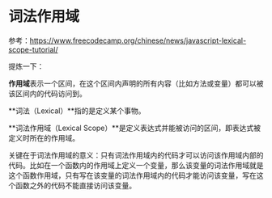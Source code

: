 # 词法作用域

参考：<https://www.freecodecamp.org/chinese/news/javascript-lexical-scope-tutorial/>

提炼一下：

**作用域**表示一个区间，在这个区间内声明的所有内容（比如方法或变量）都可以被该区间内的代码访问到。

**词法（Lexical）**指的是定义某个事物。

**词法作用域（Lexical Scope）**是定义表达式并能被访问的区间，即表达式被定义时所在的作用域。

关键在于词法作用域的意义：只有词法作用域内的代码才可以访问该作用域内部的代码。比如在一个函数内的作用域上定义一个变量，那么该变量的词法作用域就是这个函数作用域，只有写在该变量的词法作用域内的代码才能访问该变量，写在这个函数之外的代码不能直接访问该变量。
